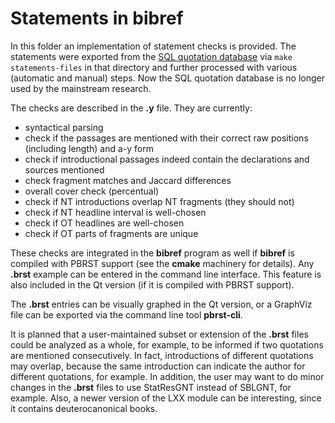 # Statements in **bibref**

In this folder an implementation of statement checks is provided. The statements were exported
from the [SQL quotation database](../docs/common/quotations.sql) via `make statements-files`
in that directory and further processed with various (automatic and manual) steps. Now
the SQL quotation database is no longer used by the mainstream research.

The checks are described in the **.y** file. They are currently:

* syntactical parsing
* check if the passages are mentioned with their correct raw positions (including length) and a-y form
* check if introductional passages indeed contain the declarations and sources mentioned
* check fragment matches and Jaccard differences
* overall cover check (percentual)
* check if NT introductions overlap NT fragments (they should not)
* check if NT headline interval is well-chosen
* check if OT headlines are well-chosen
* check if OT parts of fragments are unique

These checks are integrated in the **bibref** program as well if
**bibref** is compiled with PBRST support (see the **cmake** machinery
for details). Any **.brst** example can be entered in the command line interface.
This feature is also included in the Qt version (if it is compiled with PBRST support).

The **.brst** entries can be visually graphed in the Qt version, or a GraphViz file
can be exported via the command line tool **pbrst-cli**.

It is planned that a user-maintained subset or extension of the **.brst** files could
be analyzed as a whole, for example, to be informed if two quotations are mentioned
consecutively. In fact, introductions of different quotations may overlap, because
the same introduction can indicate the author for different quotations, for example.
In addition, the user may want to do minor changes in the **.brst** files
to use StatResGNT instead of SBLGNT, for example. Also, a newer version of the LXX module
can be interesting, since it contains deuterocanonical books.

